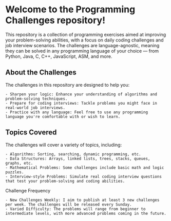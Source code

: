 # Welcome to the Programming Challenges repository! 

This repository is a collection of programming exercises aimed at improving your problem-solving abilities, with a focus on daily coding challenges and job interview scenarios. The challenges are language-agnostic, meaning they can be solved in any programming language of your choice — from Python, Java, C, C++, JavaScript, ASM, and more.

## About the Challenges
The challenges in this repository are designed to help you:

    - Sharpen your logic: Enhance your understanding of algorithms and problem-solving techniques.
    - Prepare for coding interviews: Tackle problems you might face in real-world job interviews.
    - Practice with any language: Feel free to use any programming language you're comfortable with or wish to learn.

## Topics Covered
The challenges will cover a variety of topics, including:

    - Algorithms: Sorting, searching, dynamic programming, etc.
    - Data Structures: Arrays, linked lists, trees, stacks, queues, graphs, etc.
    - Mathematical Problems: Some challenges include basic math and logic puzzles.
    - Interview-style Problems: Simulate real coding interview questions that test your problem-solving and coding abilities.

Challenge Frequency

    - New Challenges Weekly: I aim to publish at least 3 new challenges per week. The challenges will be released every Sunday.
    - Varied Difficulty: The problems will range from beginner to intermediate levels, with more advanced problems coming in the future.
